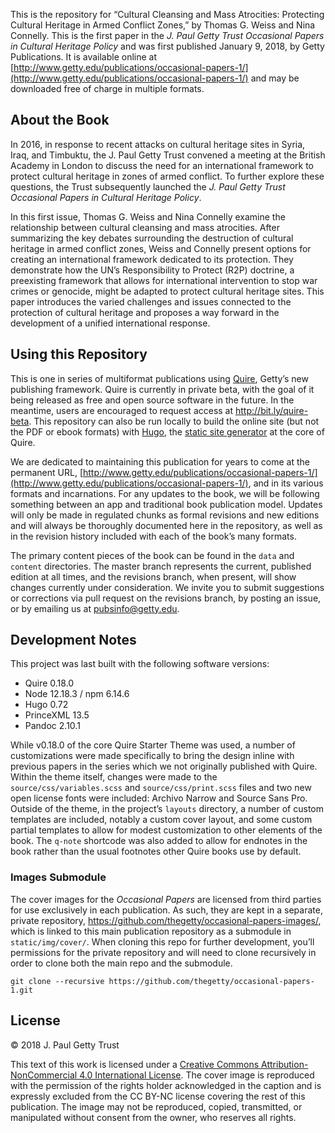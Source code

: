This is the repository for “Cultural Cleansing and Mass Atrocities: Protecting Cultural Heritage in Armed Conflict Zones,” by Thomas G. Weiss and Nina Connelly. This is the first paper in the *J. Paul Getty Trust Occasional Papers in Cultural Heritage Policy* and was first published January 9, 2018, by Getty Publications. It is available online at [http://www.getty.edu/publications/occasional-papers-1/](http://www.getty.edu/publications/occasional-papers-1/) and may be downloaded free of charge in multiple formats.

## About the Book

In 2016, in response to recent attacks on cultural heritage sites in Syria, Iraq, and Timbuktu, the J. Paul Getty Trust convened a meeting at the British Academy in London to discuss the need for an international framework to protect cultural heritage in zones of armed conflict. To further explore these questions, the Trust subsequently launched the *J. Paul Getty Trust Occasional Papers in Cultural Heritage Policy*.

In this first issue, Thomas G. Weiss and Nina Connelly examine the relationship between cultural cleansing and mass atrocities. After summarizing the key debates surrounding the destruction of cultural heritage in armed conflict zones, Weiss and Connelly present options for creating an international framework dedicated to its protection. They demonstrate how the UN’s Responsibility to Protect (R2P) doctrine, a preexisting framework that allows for international intervention to stop war crimes or genocide, might be adapted to protect cultural heritage sites. This paper introduces the varied challenges and issues connected to the protection of cultural heritage and proposes a way forward in the development of a unified international response.

## Using this Repository

This is one in series of multiformat publications using [Quire](http://www.getty.edu/publications/digital/platforms-tools.html), Getty’s new publishing framework. Quire is currently in private beta, with the goal of it being released as free and open source software in the future. In the meantime, users are encouraged to request access at http://bit.ly/quire-beta. This repository can also be run locally to build the online site (but not the PDF or ebook formats) with [Hugo](https://gohugo.io/), the [static site generator](https://www.smashingmagazine.com/2015/11/modern-static-website-generators-next-big-thing/) at the core of Quire.

We are dedicated to maintaining this publication for years to come at the permanent URL, [http://www.getty.edu/publications/occasional-papers-1/](http://www.getty.edu/publications/occasional-papers-1/), and in its various formats and incarnations. For any updates to the book, we will be following something between an app and traditional book publication model. Updates will only be made in regulated chunks as formal revisions and new editions and will always be thoroughly documented here in the repository, as well as in the revision history included with each of the book’s many formats.

The primary content pieces of the book can be found in the `data` and `content` directories. The master branch represents the current, published edition at all times, and the revisions branch, when present, will show changes currently under consideration. We invite you to submit suggestions or corrections via pull request on the revisions branch, by posting an issue, or by emailing us at [pubsinfo@getty.edu](mailto:pubsinfo@getty.edu).

## Development Notes

This project was last built with the following software versions:

- Quire 0.18.0
- Node 12.18.3 / npm 6.14.6
- Hugo 0.72
- PrinceXML 13.5
- Pandoc 2.10.1

While v0.18.0 of the core Quire Starter Theme was used, a number of customizations were made specifically to bring the design inline with previous papers in the series which we not originally published with Quire. Within the theme itself, changes were made to the `source/css/variables.scss` and `source/css/print.scss` files and two new open license fonts were included: Archivo Narrow and Source Sans Pro. Outside of the theme, in the project’s `layouts` directory, a number of custom templates are included, notably a custom cover layout, and some custom partial templates to allow for modest customization to other elements of the book. The `q-note` shortcode was also added to allow for endnotes in the book rather than the usual footnotes other Quire books use by default.

### Images Submodule

The cover images for the *Occasional Papers* are licensed from third parties for use exclusively in each publication. As such, they are kept in a separate, private repository, https://github.com/thegetty/occasional-papers-images/, which is linked to this main publication repository as a submodule in `static/img/cover/`. When cloning this repo for further development, you’ll permissions for the private repository and will need to clone recursively in order to clone both the main repo and the submodule.

```
git clone --recursive https://github.com/thegetty/occasional-papers-1.git
```

## License

© 2018 J. Paul Getty Trust

This text of this work is licensed under a [Creative Commons Attribution-NonCommercial 4.0 International License](https://creativecommons.org/licenses/by-nc/4.0/). The cover image is reproduced with the permission of the rights holder acknowledged in the caption and is expressly excluded from the CC BY-NC license covering the rest of this publication. The image may not be reproduced, copied, transmitted, or manipulated without consent from the owner, who reserves all rights.
